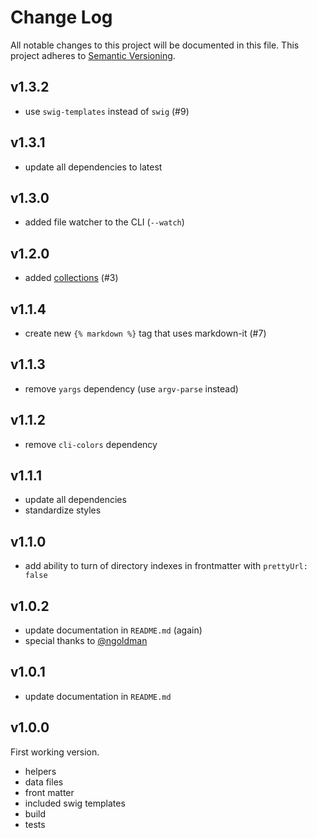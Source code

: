 # Change Log

All notable changes to this project will be documented in this file.
This project adheres to [Semantic Versioning](http://semver.org/).

## v1.3.2
- use `swig-templates` instead of `swig` (#9)

## v1.3.1
- update all dependencies to latest

## v1.3.0
- added file watcher to the CLI (`--watch`)

## v1.2.0
- added [collections](https://github.com/paulcpederson/static-site/tree/collections#collections) (#3)

## v1.1.4
- create new `{% markdown %}` tag that uses markdown-it (#7)

## v1.1.3
- remove `yargs` dependency (use `argv-parse` instead)

## v1.1.2

- remove `cli-colors` dependency

## v1.1.1

- update all dependencies
- standardize styles

## v1.1.0

- add ability to turn of directory indexes in frontmatter with `prettyUrl: false`

## v1.0.2

- update documentation in `README.md` (again)
- special thanks to [@ngoldman](https://github.com/ngoldman)

## v1.0.1

- update documentation in `README.md`

## v1.0.0

First working version.
- helpers
- data files
- front matter
- included swig templates
- build
- tests
